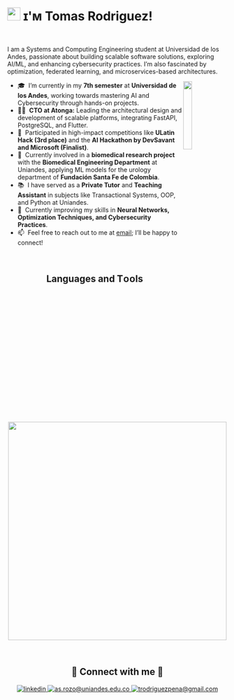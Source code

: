 <!--Banner-->

<!--Header Name-->
# <img src="https://emojis.slackmojis.com/emojis/images/1531849430/4246/blob-sunglasses.gif?1531849430" width="30"/> ɪ'ᴍ Tomas Rodriguez! 
<br /> 

<!--Start Intro-->
<p align="left">I am a Systems and Computing Engineering student at Universidad de los Andes, passionate about building scalable software solutions, exploring AI/ML, and enhancing cybersecurity practices. I’m also fascinated by optimization, federated learning, and microservices-based architectures.</p>
<div>
  <img align="right" width="20%" src="https://media.tenor.com/dHk-LfzHrtwAAAAi/linux-computer.gif">
</div>

- 🎓 &nbsp;I’m currently in my **7th semester** at **Universidad de los Andes**, working towards mastering AI and Cybersecurity through hands-on projects.
- 👨‍💻 &nbsp;**CTO at Atonga:** Leading the architectural design and development of scalable platforms, integrating FastAPI, PostgreSQL, and Flutter.
- 🤖 &nbsp;Participated in high-impact competitions like **ULatin Hack (3rd place)** and the **AI Hackathon by DevSavant and Microsoft (Finalist)**.
- 🔬 &nbsp;Currently involved in a **biomedical research project** with the **Biomedical Engineering Department** at Uniandes, applying ML models for the urology department of **Fundación Santa Fe de Colombia**.
- 📚 &nbsp;I have served as a **Private Tutor** and **Teaching Assistant** in subjects like Transactional Systems, OOP, and Python at Uniandes.
- 🌱 &nbsp;Currently improving my skills in **Neural Networks, Optimization Techniques, and Cybersecurity Practices**.
- 📫 &nbsp;Feel free to reach out to me at [email](mailto:trodriguezpena@gmail.com); I’ll be happy to connect!

<!--End Intro-->
<br />

<!--Languages and Tools Section-->       
<h2 align="center">Languages and Tᴏᴏls</h2> 
<p align="center">
<img width="500px"  src="https://skillicons.dev/icons?i=py,fastapi,postgres,mongo,git,postman,linux,anaconda,gcp,bash,md,notion&perline=10"  />
</p>
<br />

<!--Contact Section--> 

<h2 align="center">🤝 Connect with me 🤝 </h2>
<div align="center">
 <a href="https://www.linkedin.com/in/tomasrodriguezpe%C3%B1a/" target="_blank">
<img src=https://img.shields.io/badge/linkedin-%231E77B5.svg?&style=for-the-badge&logo=linkedin&logoColor=white alt=linkedin style="margin-bottom: 5px;" />
</a>

<a href="mailto:t.rodriguezp@uniandes.edu.co" target="_blank">
<img src="https://img.shields.io/badge/Microsoft_Outlook-0078D4?style=for-the-badge&logo=microsoft-outlook&logoColor=white" alt=as.rozo@uniandes.edu.co mail style="margin-bottom: 5px;" />
</a>
  
<a href="mailto:trodriguezpena@gmail.com" target="_blank">
<img src="https://img.shields.io/badge/Gmail-D14836?style=for-the-badge&logo=gmail&logoColor=white" alt=trodriguezpena@gmail.com mail style="margin-bottom: 5px;" />
</a>
</div>

<br />
